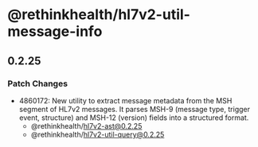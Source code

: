 # @rethinkhealth/hl7v2-util-message-info

## 0.2.25

### Patch Changes

- 4860172: New utility to extract message metadata from the MSH segment of HL7v2 messages. It parses MSH-9 (message type, trigger event, structure) and MSH-12 (version) fields into a structured format.
  - @rethinkhealth/hl7v2-ast@0.2.25
  - @rethinkhealth/hl7v2-util-query@0.2.25
